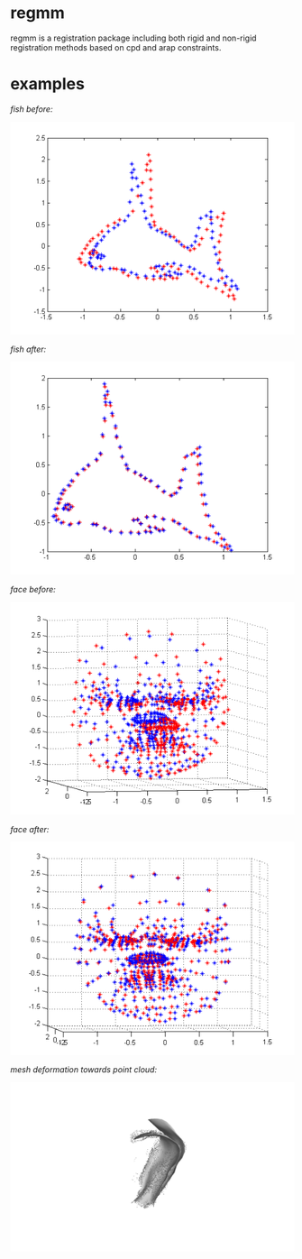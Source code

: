 # regmm #
regmm is a registration package including both rigid and non-rigid registration methods based on cpd and arap constraints.

# examples #

*fish before:*

![fish_rigid_before](https://github.com/LegendGraphics/regmm/blob/master/images/fish_rigid_before.png)


*fish after:*

![fish_rigid_after](https://github.com/LegendGraphics/regmm/blob/master/images/fish_rigid_after.png)


*face before:*

![face_nonrigid_before](https://github.com/LegendGraphics/regmm/blob/master/images/face_nonrigid_before.png)


*face after:*

![face_nonrigid_after](https://github.com/LegendGraphics/regmm/blob/master/images/face_nonrigid_after.png)


*mesh deformation towards point cloud:*

![mesh_deformation](https://github.com/LegendGraphics/regmm/blob/master/images/mesh_deformation.png)



